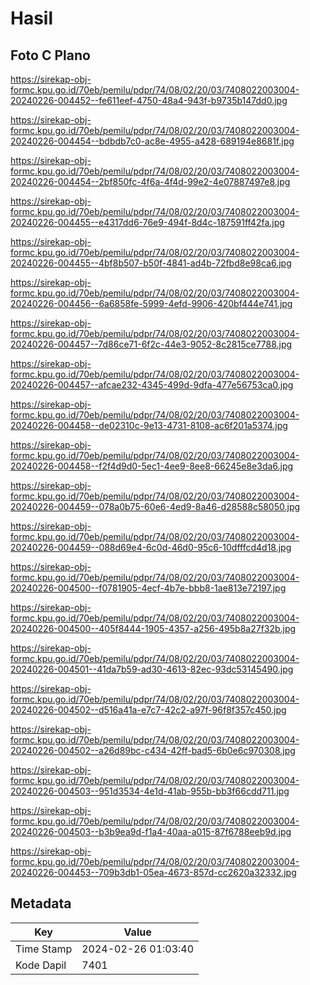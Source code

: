 # Hasil

## Foto C Plano

https://sirekap-obj-formc.kpu.go.id/70eb/pemilu/pdpr/74/08/02/20/03/7408022003004-20240226-004452--fe611eef-4750-48a4-943f-b9735b147dd0.jpg

https://sirekap-obj-formc.kpu.go.id/70eb/pemilu/pdpr/74/08/02/20/03/7408022003004-20240226-004454--bdbdb7c0-ac8e-4955-a428-689194e8681f.jpg

https://sirekap-obj-formc.kpu.go.id/70eb/pemilu/pdpr/74/08/02/20/03/7408022003004-20240226-004454--2bf850fc-4f6a-4f4d-99e2-4e07887497e8.jpg

https://sirekap-obj-formc.kpu.go.id/70eb/pemilu/pdpr/74/08/02/20/03/7408022003004-20240226-004455--e4317dd6-76e9-494f-8d4c-187591ff42fa.jpg

https://sirekap-obj-formc.kpu.go.id/70eb/pemilu/pdpr/74/08/02/20/03/7408022003004-20240226-004455--4bf8b507-b50f-4841-ad4b-72fbd8e98ca6.jpg

https://sirekap-obj-formc.kpu.go.id/70eb/pemilu/pdpr/74/08/02/20/03/7408022003004-20240226-004456--6a6858fe-5999-4efd-9906-420bf444e741.jpg

https://sirekap-obj-formc.kpu.go.id/70eb/pemilu/pdpr/74/08/02/20/03/7408022003004-20240226-004457--7d86ce71-6f2c-44e3-9052-8c2815ce7788.jpg

https://sirekap-obj-formc.kpu.go.id/70eb/pemilu/pdpr/74/08/02/20/03/7408022003004-20240226-004457--afcae232-4345-499d-9dfa-477e56753ca0.jpg

https://sirekap-obj-formc.kpu.go.id/70eb/pemilu/pdpr/74/08/02/20/03/7408022003004-20240226-004458--de02310c-9e13-4731-8108-ac6f201a5374.jpg

https://sirekap-obj-formc.kpu.go.id/70eb/pemilu/pdpr/74/08/02/20/03/7408022003004-20240226-004458--f2f4d9d0-5ec1-4ee9-8ee8-66245e8e3da6.jpg

https://sirekap-obj-formc.kpu.go.id/70eb/pemilu/pdpr/74/08/02/20/03/7408022003004-20240226-004459--078a0b75-60e6-4ed9-8a46-d28588c58050.jpg

https://sirekap-obj-formc.kpu.go.id/70eb/pemilu/pdpr/74/08/02/20/03/7408022003004-20240226-004459--088d69e4-6c0d-46d0-95c6-10dfffcd4d18.jpg

https://sirekap-obj-formc.kpu.go.id/70eb/pemilu/pdpr/74/08/02/20/03/7408022003004-20240226-004500--f0781905-4ecf-4b7e-bbb8-1ae813e72197.jpg

https://sirekap-obj-formc.kpu.go.id/70eb/pemilu/pdpr/74/08/02/20/03/7408022003004-20240226-004500--405f8444-1905-4357-a256-495b8a27f32b.jpg

https://sirekap-obj-formc.kpu.go.id/70eb/pemilu/pdpr/74/08/02/20/03/7408022003004-20240226-004501--41da7b59-ad30-4613-82ec-93dc53145490.jpg

https://sirekap-obj-formc.kpu.go.id/70eb/pemilu/pdpr/74/08/02/20/03/7408022003004-20240226-004502--d516a41a-e7c7-42c2-a97f-96f8f357c450.jpg

https://sirekap-obj-formc.kpu.go.id/70eb/pemilu/pdpr/74/08/02/20/03/7408022003004-20240226-004502--a26d89bc-c434-42ff-bad5-6b0e6c970308.jpg

https://sirekap-obj-formc.kpu.go.id/70eb/pemilu/pdpr/74/08/02/20/03/7408022003004-20240226-004503--951d3534-4e1d-41ab-955b-bb3f66cdd711.jpg

https://sirekap-obj-formc.kpu.go.id/70eb/pemilu/pdpr/74/08/02/20/03/7408022003004-20240226-004503--b3b9ea9d-f1a4-40aa-a015-87f6788eeb9d.jpg

https://sirekap-obj-formc.kpu.go.id/70eb/pemilu/pdpr/74/08/02/20/03/7408022003004-20240226-004453--709b3db1-05ea-4673-857d-cc2620a32332.jpg


## Metadata

| Key        | Value               |
| ---------- | ------------------- |
| Time Stamp | 2024-02-26 01:03:40 |
| Kode Dapil | 7401                |



